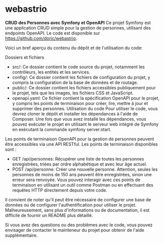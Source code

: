 # webastrio
**CRUD des Personnes avec Symfony et OpenAPI**
Ce projet Symfony est une application CRUD simple pour la gestion de personnes, utilisant des endpoints OpenAPI. Le code est disponible sur https://github.com/doric/webastrio.

Voici un bref aperçu du contenu du dépôt et de l'utilisation du code:

Dossiers et fichiers
 - src/: Ce dossier contient le code source du projet, notamment les contrôleurs, les entités et les services.
 - config/: Ce dossier contient les fichiers de configuration du projet, y compris la configuration de la base de données et de routage.
 - public/: Ce dossier contient les fichiers accessibles publiquement pour le projet, tels que les images, les fichiers CSS et JavaScript.
 - openapi.yaml: Ce fichier contient la spécification OpenAPI pour le projet, y compris les points de terminaison pour créer, lire, mettre à jour et supprimer des personnes.
Utilisation du code
Pour utiliser le code, vous devrez cloner le dépôt et installer les dépendances à l'aide de Composer. Une fois que vous avez installé les dépendances, vous pouvez exécuter le projet en utilisant le serveur web intégré de Symfony en exécutant la commande symfony server:start.

Les points de terminaison OpenAPI pour la gestion de personnes peuvent être accessibles via une API RESTful. Les points de terminaison disponibles sont :

- GET /api/personnes: Récupérer une liste de toutes les personnes enregistrées, triées par ordre alphabétique et avec leur âge actuel.
- POST /api/personne: Créer une nouvelle personne. Attention, seules les personnes de moins de 150 ans peuvent être enregistrées, sinon une erreur sera renvoyée.
Vous pouvez interagir avec ces points de terminaison en utilisant un outil comme Postman ou en effectuant des requêtes HTTP directement depuis votre code.

Il convient de noter qu'il peut être nécessaire de configurer une base de données ou de configurer l'authentification pour utiliser le projet. Malheureusement, sans plus d'informations ou de documentation, il est difficile de fournir un README plus détaillé.

Si vous avez des questions ou des problèmes avec le code, vous pouvez envisager de contacter le mainteneur du projet pour obtenir de l'aide supplémentaire.
